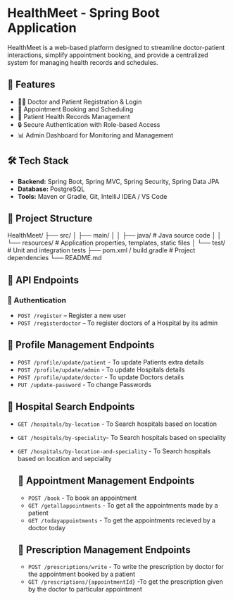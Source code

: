 # HealthMeet - Spring Boot Application

HealthMeet is a web-based platform designed to streamline doctor-patient interactions, simplify appointment booking, and provide a centralized system for managing health records and schedules.

## 🚀 Features

- 👨‍⚕️ Doctor and Patient Registration & Login
- 📅 Appointment Booking and Scheduling
- 📁 Patient Health Records Management
- 🔒 Secure Authentication with Role-based Access
- 📊 Admin Dashboard for Monitoring and Management

## 🛠️ Tech Stack

- **Backend:** Spring Boot, Spring MVC, Spring Security, Spring Data JPA
- **Database:**  PostgreSQL 
- **Tools:** Maven or Gradle, Git, IntelliJ IDEA / VS Code

## 📂 Project Structure

HealthMeet/
├── src/
│ ├── main/
│ │ ├── java/ # Java source code
│ │ └── resources/ # Application properties, templates, static files
│ └── test/ # Unit and integration tests
├── pom.xml / build.gradle # Project dependencies
└── README.md


## 📡 API Endpoints
### 🔐 Authentication
- `POST /register` – Register a new user
- `POST /registerdoctor` – To register doctors of a Hospital by its admin

## 👤 Profile Management Endpoints
- `POST /profile/update/patient` - To update Patients extra details
- `POST /profile/update/admin` - To update Hospitals details
- `POST /profile/update/doctor` - To update Doctors details
- `PUT /update-password` - To change Passwords

## 🏥 Hospital Search Endpoints
- `GET /hospitals/by-location` - To Search hospitals based on location
- `GET /hospitals/by-speciality`- To Search hospitals based on speciality
- `GET /hospitals/by-location-and-speciality` - To Search hospitals based on location and sepciality

  ## 📅 Appointment Management Endpoints
  - `POST /book` - To book an appointment
  - `GET /getallappointments` - To get all the appointments made by a patient
  - `GET /todayappointments` - To get the appointments recieved by a doctor today
    
  ## 💊 Prescription Management Endpoints
  - `POST /prescriptions/write` - To write the prescription by doctor for the appointment booked by a patient
  - `GET /prescriptions/{appointmentId}` -To get the prescription given by the doctor to particular appointment
  
